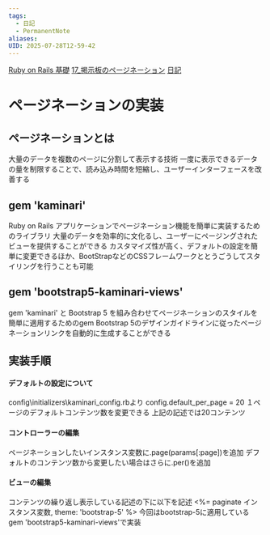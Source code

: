 ```yaml
---
tags:
  - 日記
  - PermanentNote
aliases: 
UID: 2025-07-28T12-59-42
---
```

[Ruby on Rails 基礎](Ruby%20on%20Rails%20基礎.md)
[17_掲示板のページネーション](17_掲示板のページネーション.md)
[日記](日記.md)

# ページネーションの実装
## ページネーションとは
大量のデータを複数のページに分割して表示する技術
一度に表示できるデータの量を制限することで、読み込み時間を短縮し、ユーザーインターフェースを改善する

## gem 'kaminari'
Ruby on Rails アプリケーションでページネーション機能を簡単に実装するためのライブラリ
大量のデータを効率的に文化るし、ユーザーにページングされたビューを提供することができる
カスタマイズ性が高く、デフォルトの設定を簡単に変更できるほか、BootStrapなどのCSSフレームワークととうごうしてスタイリングを行うことも可能

## gem 'bootstrap5-kaminari-views'
gem 'kaminari' と Bootstrap 5 を組み合わせてページネーションのスタイルを簡単に適用するためのgem
Bootstrap 5のデザインガイドラインに従ったページネーションリンクを自動的に生成することができる

## 実装手順
#### デフォルトの設定について
config\initializers\kaminari_config.rbより
config.default_per_page = 20
１ページのデフォルトコンテンツ数を変更できる
上記の記述では20コンテンツ

#### コントローラーの編集
ページネーションしたいインスタンス変数に.page(params[:page])を追加
デフォルトのコンテンツ数から変更したい場合はさらに.per()を追加

#### ビューの編集
コンテンツの繰り返し表示している記述の下に以下を記述
<%= paginate インスタンス変数, theme: 'bootstrap-5' %>
今回はbootstrap-5に適用しているgem 'bootstrap5-kaminari-views'で実装




